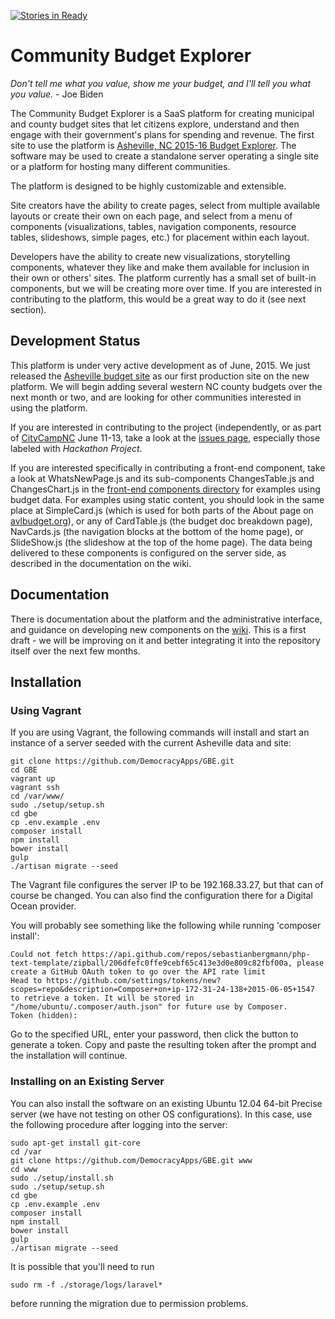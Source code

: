 [![Stories in Ready](https://badge.waffle.io/DemocracyApps/Community-Budget-Explorer.png?label=ready&title=Ready)](https://waffle.io/DemocracyApps/Community-Budget-Explorer)
# Community Budget Explorer

_Don't tell me what you value, show me your budget, and I'll tell you what you value._ - Joe Biden

The Community Budget Explorer is a SaaS platform for creating municipal and county budget sites that
let citizens explore, understand and then engage with their government's plans for spending and revenue. The
first site to use the platform is [Asheville, NC 2015-16 Budget Explorer](http://avlbudget.org). The
software may be used to create a standalone server operating a single site or a platform for hosting
many different communities.

The platform is designed to be highly customizable and extensible. 

Site creators have the ability to create pages, 
select from multiple available layouts or create their own on each page, and select from a menu of components
(visualizations, tables, navigation components, resource tables, slideshows, simple pages, etc.) for placement
within each layout. 

Developers have the ability to create new visualizations, storytelling components, whatever they like and make them 
available for inclusion in their own or others' sites. The platform currently has a small set of built-in components,
but we will be creating more over time. If you are interested in contributing to the platform, this would be a
great way to do it (see next section).

## Development Status

This platform is under very active development as of June, 2015. We just released
the [Asheville budget site](http://avlbudget.org) as our first production site on the new platform. We will
begin adding several western NC county budgets over the next month or two, and are looking for other communities
interested in using the platform. 

If you are interested in contributing to the project (independently, or as part
of [CityCampNC](http://citycampnc.org/) June 11-13, take a look at
the [issues page](https://github.com/DemocracyApps/GBE/issues), especially those labeled with _Hackathon Project_.

If you are interested specifically in contributing a front-end component, take a look at WhatsNewPage.js and its
sub-components ChangesTable.js and ChangesChart.js in 
the [front-end components directory](https://github.com/DemocracyApps/GBE/tree/master/gbe/resources/assets/js/components)
for examples using budget data. For examples using static content, you should look in the same place at SimpleCard.js
(which is used for both parts of the About page on [avlbudget.org](http://avlbudget.org)), or any of CardTable.js (the 
budget doc breakdown page), NavCards.js (the navigation blocks at the bottom of the home page), or SlideShow.js (the
slideshow at the top of the home page). The data being delivered to these components is configured on the server side, 
as described in the documentation on the wiki.

## Documentation

There is documentation about the platform and the administrative interface, and guidance on developing new components
on the [wiki](https://github.com/DemocracyApps/GBE/wiki). This is a first draft - we will be improving on it and
better integrating it into the repository itself over the next few months.

## Installation

### Using Vagrant
If you are using Vagrant, the following commands will install and start an instance of a server seeded with the
current Asheville data and site:

    git clone https://github.com/DemocracyApps/GBE.git
    cd GBE
    vagrant up
    vagrant ssh
    cd /var/www/
    sudo ./setup/setup.sh
    cd gbe
    cp .env.example .env
    composer install
    npm install
    bower install
    gulp
    ./artisan migrate --seed
    
The Vagrant file configures the server IP to be 192.168.33.27, but that can of course be changed. You can also find the 
configuration there for a Digital Ocean provider.

You  will probably see something like the following while running 'composer install':


    Could not fetch https://api.github.com/repos/sebastianbergmann/php-text-template/zipball/206dfefc0ffe9cebf65c413e3d0e809c82fbf00a, please create a GitHub OAuth token to go over the API rate limit
    Head to https://github.com/settings/tokens/new?scopes=repo&description=Composer+on+ip-172-31-24-138+2015-06-05+1547
    to retrieve a token. It will be stored in "/home/ubuntu/.composer/auth.json" for future use by Composer.
    Token (hidden): 

Go to the specified URL, enter your password, then click the button to generate a token. Copy and paste the resulting
token after the prompt and the installation will continue.

### Installing on an Existing Server

You can also install the software on an existing Ubuntu 12.04 64-bit Precise server (we have not testing on other OS 
configurations). In this case, use the following procedure after logging into the server:

    sudo apt-get install git-core
    cd /var
    git clone https://github.com/DemocracyApps/GBE.git www
    cd www
    sudo ./setup/install.sh
    sudo ./setup/setup.sh
    cd gbe
    cp .env.example .env
    composer install
    npm install
    bower install
    gulp
    ./artisan migrate --seed
    
It is possible that you'll need to run
    
    sudo rm -f ./storage/logs/laravel*

before running the migration due to permission problems.

